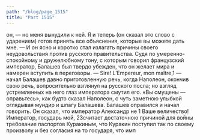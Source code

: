 ```yaml
---
path: "/blog/page_1515"
title: "Part 1515"
---
```


 он, — но меня вынудили к ней. Я и теперь (он сказал это слово с ударением) готов принять все объяснения, которые вы можете дать мне. — И он ясно и коротко стал излагать причины своего неудовольствия против русского правительства.
Судя по умеренно-спокойному и дружелюбному тону, с которым говорил французский император, Балашев был твердо убежден, что он желает мира и намерен вступить в переговоры.
— Sire! L’Empereur, mon maître,1 — начал Балашев давно приготовленную речь, когда Наполеон, окончив свою речь, вопросительно взглянул на русского посла; но взгляд устремленных на него глаз императора смутил его. «Вы смущены — оправьтесь», как будто сказал Наполеон, с чуть заметною улыбкой оглядывая мундир и шпагу Балашева. Балашев оправился и начал говорить. Он сказал, что император Александр не 1 Ваше величество! Император, государь мой,
23считает достаточною причиной для войны требование паспортов Куракиным, что Куракин поступил так по своему произволу и без согласия на то государя, что имп
